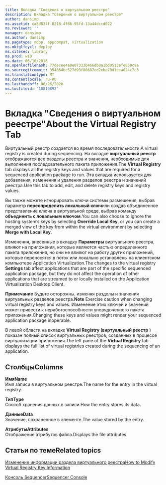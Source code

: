 ```yaml
---
title: Вкладка "Сведения о виртуальном реестре"
description: Вкладка "Сведения о виртуальном реестре"
author: dansimp
ms.assetid: ca8d837f-8218-4f86-95fd-13a44dccd022
ms.reviewer: ''
manager: dansimp
ms.author: dansimp
ms.pagetype: mdop, appcompat, virtualization
ms.mktglfcycl: deploy
ms.sitesec: library
ms.prod: w10
ms.date: 06/16/2016
ms.openlocfilehash: 77decee4a8e07333b466db0a1bd0513efe859c9a
ms.sourcegitcommit: 354664bc527d93f80687cd2eba70d1eea024c7c3
ms.translationtype: MT
ms.contentlocale: ru-RU
ms.lasthandoff: 06/26/2020
ms.locfileid: "10819892"
---
```

# <span data-ttu-id="dd6e3-103">Вкладка "Сведения о виртуальном реестре"</span><span class="sxs-lookup"><span data-stu-id="dd6e3-103">About the Virtual Registry Tab</span></span>


<span data-ttu-id="dd6e3-104">Виртуальный реестр создается во время последовательности.</span><span class="sxs-lookup"><span data-stu-id="dd6e3-104">A virtual registry is created during sequencing.</span></span> <span data-ttu-id="dd6e3-105">На вкладке **виртуальный реестр** отображаются все разделы реестра и значения, необходимые для выполнения последовательного пакета приложения.</span><span class="sxs-lookup"><span data-stu-id="dd6e3-105">The **Virtual Registry** tab displays all the registry keys and values that are required for a sequenced application package to run.</span></span> <span data-ttu-id="dd6e3-106">Эта вкладка используется для добавления, изменения и удаления разделов реестра и значений реестра.</span><span class="sxs-lookup"><span data-stu-id="dd6e3-106">Use this tab to add, edit, and delete registry keys and registry values.</span></span>

<span data-ttu-id="dd6e3-107">Вы также можете игнорировать ключи системы размещения, выбрав параметр **переопределить локальный ключ**или создав объединенное представление ключа в виртуальной среде, выбрав команду **объединить с локальным ключом**.</span><span class="sxs-lookup"><span data-stu-id="dd6e3-107">You can also choose to ignore the hosting system’s keys by selecting **Override Local Key**, or you can create a merged view of the key from within the virtual environment by selecting **Merge with Local Key**.</span></span>

<span data-ttu-id="dd6e3-108">Изменения, внесенные в вкладку **Параметры** виртуального реестра, влияют на приложения, которые являются частью определенного пакета приложения, но они не влияют на работу других приложений, которые переносятся в поток или локально установлены на клиентском компьютере Application Virtualization.</span><span class="sxs-lookup"><span data-stu-id="dd6e3-108">The changes to the virtual registry **Settings** tab affect applications that are part of the specific sequenced application package, but they do not affect the operation of other applications that are streamed to or locally installed on the Application Virtualization Desktop Client.</span></span>

<span data-ttu-id="dd6e3-109">**Примечание**  Будьте осторожны, изменяя разделы и значения виртуальных разделов реестра.</span><span class="sxs-lookup"><span data-stu-id="dd6e3-109">**Note** Exercise caution when changing virtual registry keys and values.</span></span> <span data-ttu-id="dd6e3-110">Изменение этих ключей и значений может привести к неработоспособности упорядоченного пакета приложения.</span><span class="sxs-lookup"><span data-stu-id="dd6e3-110">Changing these keys and values might render your sequenced application package inoperable.</span></span>

 

<span data-ttu-id="dd6e3-111">В левой области на вкладке **Virtual Registry (виртуальный реестр** ) показан полный список виртуальных реестров, созданных в процессе виртуализации приложения.</span><span class="sxs-lookup"><span data-stu-id="dd6e3-111">The left pane of the **Virtual Registry** tab displays the full list of virtual registries created during the sequencing of an application.</span></span>

## <span data-ttu-id="dd6e3-112">Столбцы</span><span class="sxs-lookup"><span data-stu-id="dd6e3-112">Columns</span></span>


<a href="" id="name"></a>**<span data-ttu-id="dd6e3-113">Имя</span><span class="sxs-lookup"><span data-stu-id="dd6e3-113">Name</span></span>**  
<span data-ttu-id="dd6e3-114">Имя записи в виртуальном реестре.</span><span class="sxs-lookup"><span data-stu-id="dd6e3-114">The name for the entry in the virtual registry.</span></span>

<a href="" id="type"></a>**<span data-ttu-id="dd6e3-115">Тип</span><span class="sxs-lookup"><span data-stu-id="dd6e3-115">Type</span></span>**  
<span data-ttu-id="dd6e3-116">Способ хранения данных в записи.</span><span class="sxs-lookup"><span data-stu-id="dd6e3-116">How the entry stores its data.</span></span>

<a href="" id="data"></a>**<span data-ttu-id="dd6e3-117">Данные</span><span class="sxs-lookup"><span data-stu-id="dd6e3-117">Data</span></span>**  
<span data-ttu-id="dd6e3-118">Значение, сохраненное в элементе.</span><span class="sxs-lookup"><span data-stu-id="dd6e3-118">The value stored by the entry.</span></span>

<a href="" id="attributes"></a>**<span data-ttu-id="dd6e3-119">Атрибуты</span><span class="sxs-lookup"><span data-stu-id="dd6e3-119">Attributes</span></span>**  
<span data-ttu-id="dd6e3-120">Отображение атрибутов файла.</span><span class="sxs-lookup"><span data-stu-id="dd6e3-120">Displays the file attributes.</span></span>

## <span data-ttu-id="dd6e3-121">Статьи по теме</span><span class="sxs-lookup"><span data-stu-id="dd6e3-121">Related topics</span></span>


[<span data-ttu-id="dd6e3-122">Изменение информации раздела виртуального реестра</span><span class="sxs-lookup"><span data-stu-id="dd6e3-122">How to Modify Virtual Registry Key Information</span></span>](how-to-modify-virtual-registry-key-information.md)

[<span data-ttu-id="dd6e3-123">Консоль Sequencer</span><span class="sxs-lookup"><span data-stu-id="dd6e3-123">Sequencer Console</span></span>](sequencer-console.md)

 

 






